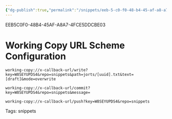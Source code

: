 ```yaml
---
{"dg-publish":true,"permalink":"/snippets/eeb-5-c0-f0-48-b4-45-af-a8-a7-4-fce-5-ddcbe-03/","dgHomeLink":true,"dgPassFrontmatter":false}
---
```


EEB5C0F0-48B4-45AF-A8A7-4FCE5DDCBE03

# Working Copy URL Scheme Configuration


```
working-copy://x-callback-url/write?key=W8SEYUPDS4&repo=snippets&path=jorts/[uuid].txt&text=[draft]&mode=overwrite
```

```
working-copy://x-callback-url/commit?key=W8SEYUPDS4&repo=snippets&message=
```

```
working-copy://x-callback-url/push?key=W8SEYUPDS4&repo=snippets
```

Tags:
  snippets